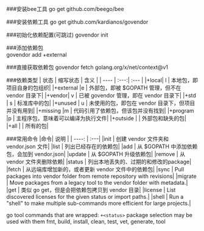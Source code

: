 ###安装bee工具
    go get github.com/beego/bee

###安装依赖工具
    go get github.com/kardianos/govendor

###初始化依赖配置(可跳过)
    govendor init
 
###添加依赖包  
    govendor add +external
   
###直接获取依赖包
    govendor fetch golang.org/x/net/context@v1 

###依赖类型
 | 状态	|  缩写状态	|    含义 |
 | ----	| :---:|   :--- |
 |+local|	    l	|    本地包，即项目自身的包组织|
|+external	|e	|    外部包，即被 $GOPATH 管理，但不在 vendor 目录下|
|+vendor|	    v	|    已被 govendor 管理，即在 vendor 目录下|
|+std	 |   s	|    标准库中的包|
|+unused	|    u	|    未使用的包，即包在 vendor 目录下，但项目并没有用到|
|+missing	|m	|    代码引用了依赖包，但该包并没有找到|
|+program	|p	|    主程序包，意味着可以编译为执行文件|
|+outside	|	|    外部包和缺失的包|
|+all		|    |    所有的包|

###常用命令
 |命令| 说明 |
 | ----:	| :---|
|init   |  创建 vendor 文件夹和 vendor.json 文件|
|list   |  列出已经存在的依赖包|
|add    |  从 $GOPATH 中添加依赖包，会加到 vendor.json|
|update  | 从 $GOPATH 升级依赖包|
|remove |  从 vendor 文件夹删除依赖|
|status |  列出本地丢失的、过期的和修改的package|
|fetch |  从远端库增加新的，或者更新 vendor 文件中的依赖包|
|sync  |   Pull packages into vendor folder from remote repository with revisions|
|migrate | Move packages from a legacy tool to the vendor folder with metadata.|
|get |    类似 go get，但是会把依赖包拷贝到 vendor 目录|
|license | List discovered licenses for the given status or import paths.|
|shell   | Run a "shell" to make multiple sub-commands more efficient for large projects.|

go tool commands that are wrapped:
      `+<status>` package selection may be used with them
    fmt, build, install, clean, test, vet, generate, tool

